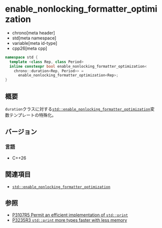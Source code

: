 # enable_nonlocking_formatter_optimization
* chrono[meta header]
* std[meta namespace]
* variable[meta id-type]
* cpp26[meta cpp]

```cpp
namespace std {
  template <class Rep, class Period>
  inline constexpr bool enable_nonlocking_formatter_optimization<
    chrono::duration<Rep, Period>> =
      enable_nonlocking_formatter_optimization<Rep>;
}
```

## 概要
`duration`クラスに対する[`std::enable_nonlocking_formatter_optimization`](/reference/format/enable_nonlocking_formatter_optimization.md)変数テンプレートの特殊化。


## バージョン
### 言語
- C++26

## 関連項目
- [`std::enable_nonlocking_formatter_optimization`](/reference/format/enable_nonlocking_formatter_optimization.md)


## 参照
- [P3107R5 Permit an efficient implementation of `std::print`](https://open-std.org/jtc1/sc22/wg21/docs/papers/2024/p3107r5.html)
- [P3235R3 `std::print` more types faster with less memory](https://open-std.org/jtc1/sc22/wg21/docs/papers/2024/p3235r3.html)
